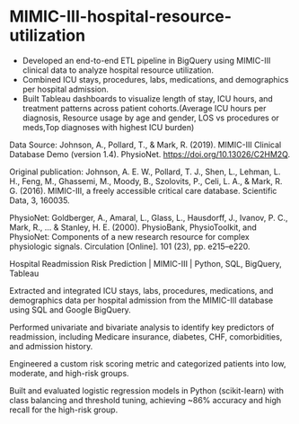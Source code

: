 # MIMIC-III-hospital-resource-utilization

- Developed an end-to-end ETL pipeline in BigQuery using MIMIC-III clinical data to analyze hospital resource utilization. 
- Combined ICU stays, procedures, labs, medications, and demographics per hospital admission. 
- Built Tableau dashboards to visualize length of stay, ICU hours, and treatment patterns across patient cohorts.(Average ICU hours per diagnosis, Resource usage by age and gender, LOS vs procedures or meds,Top diagnoses with highest ICU burden)

Data Source: Johnson, A., Pollard, T., & Mark, R. (2019). MIMIC-III Clinical Database Demo (version 1.4). PhysioNet. https://doi.org/10.13026/C2HM2Q.

Original publication:
Johnson, A. E. W., Pollard, T. J., Shen, L., Lehman, L. H., Feng, M., Ghassemi, M., Moody, B., Szolovits, P., Celi, L. A., & Mark, R. G. (2016). MIMIC-III, a freely accessible critical care database. Scientific Data, 3, 160035.

PhysioNet: Goldberger, A., Amaral, L., Glass, L., Hausdorff, J., Ivanov, P. C., Mark, R., ... & Stanley, H. E. (2000). PhysioBank, PhysioToolkit, and PhysioNet: Components of a new research resource for complex physiologic signals. Circulation [Online]. 101 (23), pp. e215–e220.


Hospital Readmission Risk Prediction | MIMIC-III | Python, SQL, BigQuery, Tableau

Extracted and integrated ICU stays, labs, procedures, medications, and demographics data per hospital admission from the MIMIC-III database using SQL and Google BigQuery.

Performed univariate and bivariate analysis to identify key predictors of readmission, including Medicare insurance, diabetes, CHF, comorbidities, and admission history.

Engineered a custom risk scoring metric and categorized patients into low, moderate, and high-risk groups.

Built and evaluated logistic regression models in Python (scikit-learn) with class balancing and threshold tuning, achieving ~86% accuracy and high recall for the high-risk group.
